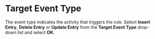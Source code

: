 # Target Event Type

The event type indicates the activity that triggers the rule. Select **Insert Entry**, **Delete Entry** or **Update Entry** from the **Target Event Type** drop-down list and select **OK**.
